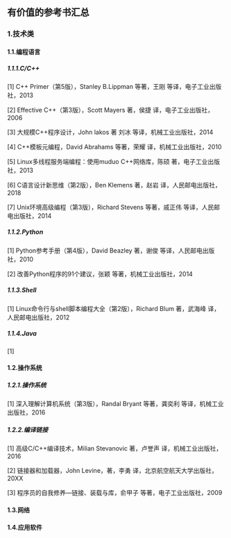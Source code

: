 ## 有价值的参考书汇总

### 1.技术类

#### 1.1.编程语言

##### 1.1.1.C/C++

\[1\] C++ Primer（第5版），Stanley B.Lippman 等著，王刚 等译，电子工业出版社，2013

\[2\] Effective C++（第3版），Scott Mayers 著，侯捷 译，电子工业出版社，2006

\[3\] 大规模C++程序设计，John lakos 著  刘冰 等译，机械工业出版社，2014

\[4\] C++模板元编程，David Abrahams 等著，荣耀 译，机械工业出版社，2010

\[5\] Linux多线程服务端编程：使用muduo C++网络库，陈硕 著，电子工业出版社，2013

\[6\] C语言设计新思维（第2版），Ben Klemens 著，赵岩 译，人民邮电出版社，2018

\[7\] Unix环境高级编程（第3版），Richard Stevens 等著，戚正伟 等译，人民邮电出版社，2014

##### 1.1.2.Python

\[1\] Python参考手册（第4版），David Beazley 著，谢俊 等译，人民邮电出版社，2010

\[2\] 改善Python程序的91个建议，张颖 等著，机械工业出版社，2014

##### 1.1.3.Shell

\[1\] Linux命令行与shell脚本编程大全（第2版），Richard Blum 著，武海峰 译，人民邮电出版社，2012

##### 1.1.4.Java

\[1\]

#### 1.2.操作系统

##### 1.2.1.操作系统

\[1\] 深入理解计算机系统（第3版），Randal Bryant 等著，龚奕利 等译，机械工业出版社，2016

##### 1.2.2.编译链接

\[1\] 高级C/C++编译技术，Milian Stevanovic 著，卢誉声 译，机械工业出版社，2016

\[2\] 链接器和加载器，John Levine，著，李勇 译，北京航空航天大学出版社，20XX

\[3\] 程序员的自我修养—链接、装载与库，俞甲子 等著，电子工业出版社，2009

#### 1.3.网络

#### 1.4.应用软件
